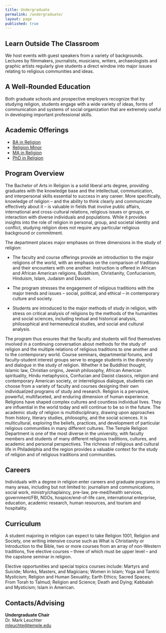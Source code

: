```yaml
---
title: Undergraduate
permalink: /undergraduate/
layout: page
published: true
---
```


## Learn Outside The Classroom

We host events with guest speakers from a variety of backgrounds. Lectures by filmmakers, journalists, musicians, writers, archaeologists and graphic artists regularly give students a direct window into major issues relating to religious communities and ideas.

## A Well-Rounded Education

Both graduate schools and prospective employers recognize that by studying religion, students engage with a wide variety of ideas, forms of communication and systems of social organization that are extremely useful in developing important professional skills.

## Academic Offerings

- [BA in Religion](http://bulletin.temple.edu/undergraduate/liberal-arts/religion/ba-religion/)
- [Religion Minor](http://bulletin.temple.edu/undergraduate/liberal-arts/religion/minor-religion/)
- [MA in Religion](http://bulletin.temple.edu/graduate/scd/cla/religion-ma/)
- [PhD in Religion](http://bulletin.temple.edu/graduate/scd/cla/religion-phd/)

## Program Overview

The Bachelor of Arts in Religion is a solid liberal arts degree, providing graduates with the knowledge base and the intellectual, communication, and interpersonal skills essential to success in any career. More specifically, knowledge of religion – and the ability to think clearly and communicate effectively about it – is valuable in fields that involve public affairs, international and cross-cultural relations, religious issues or groups, or interaction with diverse individuals and populations. While it provides insights into the role of religion in personal, group, and societal identity and conflict, studying religion does not require any particular religious background or commitment.

The department places major emphases on three dimensions in the study of religion:

- The faculty and course offerings provide an introduction to the major religions of the world, with an emphasis on the comparison of traditions and their encounters with one another. Instruction is offered in African and African American religions, Buddhism, Christianity, Confucianism, Hinduism, Islam, Judaism and Daoism.

- The program stresses the engagement of religious traditions with the major trends and issues – social, political, and ethical – in contemporary culture and society. 

- Students are introduced to the major methods of study in religion, with stress on critical analysis of religions by the methods of the humanities and social sciences, including textual and historical analysis, philosophical and hermeneutical studies, and social and cultural analysis.

The program thus ensures that the faculty and students will find themselves involved in a continuing conversation about methods for the study of religion and the multiple relations of religious traditions to one another and to the contemporary world. Course seminars, departmental forums, and faculty-student interest groups serve to engage students in the diversity and dialogue in the study of religion.
Whether it be Buddhist thought, Islamic law, Christian origins, Jewish philosophy, African American spirituality, Hindu metaphysics, Confucian and Daoist classics, religion and contemporary American society, or interreligious dialogue, students can choose from a variety of faculty and courses designing their own individualized programs of study and research. Religion is a pervasive, powerful, multifaceted, and enduring dimension of human experience. Religions have shaped complex cultures and countless individual lives. They are influential in the world today and will continue to be so in the future. The academic study of religion is multidisciplinary, drawing upon approaches from history, literary studies, philosophy, and the social sciences. It is multicultural, exploring the beliefs, practices, and development of particular religious communities in many different cultures. The Temple Religion Department is one of the most diverse in the university, with faculty members and students of many different religious traditions, cultures, and academic and personal perspectives. The richness of religious and cultural life in Philadelphia and the region provides a valuable context for the study of religion and of religious traditions and communities.

## Careers

Individuals with a degree in religion enter careers and graduate programs in many areas, including but not limited to: journalism and communications, social work, ministry/chaplaincy, pre-law, pre-med/health services, government/FBI, NGOs, hospice/end-of-life care, international enterprise, education, academic research, human resources, and tourism and hospitality.


## Curriculum

A student majoring in religion can expect to take Religion 1001, Religion and Society, one writing intensive course such as What is Christianity or Introduction to the Bible, two or more courses from an array of non-Western traditions, five elective courses – three of which must be upper level – and the capstone seminar in religion.

Elective opportunities and special topics courses include: Martyrs and Suicide; Monks, Masters, and Magicians; Women in Islam; Yoga and Tantric Mysticism; Religion and Human Sexuality; Earth Ethics; Sacred Spaces; From Torah to Talmud; Religion and Science; Death and Dying; Kabbalah and Mysticism; Islam in American.

## Contacts/Advising

**Undergraduate Chair<br/>**
Dr. Mark Leuchter<br/>
[mleuchte@temple.edu](mailto:mleuchte@temple.edu)<br/>
